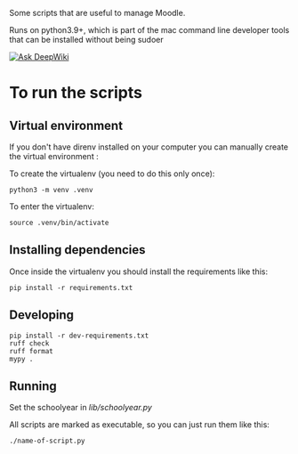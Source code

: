 Some scripts that are useful to manage Moodle.

Runs on python3.9+, which is part of the mac command line developer tools that can be installed without being sudoer

[![Ask DeepWiki](https://deepwiki.com/badge.svg)](https://deepwiki.com/nwolff/moodle-scripts)


# To run the scripts

## Virtual environment

If you don't have direnv installed on your computer you can manually create the virtual environment :

To create the virtualenv (you need to do this only once):

    python3 -m venv .venv

To enter the virtualenv:

    source .venv/bin/activate

## Installing dependencies

Once inside the virtualenv you should install the requirements like this:

    pip install -r requirements.txt

## Developing

    pip install -r dev-requirements.txt
    ruff check
    ruff format
    mypy .

## Running

Set the schoolyear in _lib/schoolyear.py_

All scripts are marked as executable, so you can just run them like this:

    ./name-of-script.py
